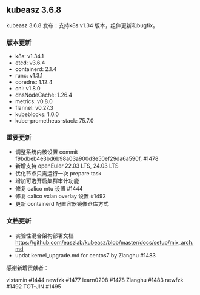 ## kubeasz 3.6.8

kubeasz 3.6.8 发布：支持k8s v1.34 版本，组件更新和bugfix。

### 版本更新

- k8s: v1.34.1
- etcd: v3.6.4
- containerd: 2.1.4
- runc: v1.3.1
- coredns: 1.12.4
- cni: v1.8.0
- dnsNodeCache: 1.26.4
- metrics: v0.8.0
- flannel: v0.27.3
- kubeblocks: 1.0.0
- kube-prometheus-stack: 75.7.0

### 重要更新

- 调整系统内核设置 commit f9bdbeb4e3bd6b98a03a900d3e50ef29da6a590f, #1478
- 新增支持 openEuler 22.03 LTS, 24.03 LTS
- 优化节点只需运行一次 prepare task
- 增加可选开启集群审计功能
- 修复 calico mtu 设置 #1444
- 修复 calico vxlan overlay 设置 #1492 
- 更新 containerd 配置容器镜像仓库方式

### 文档更新

- 实验性混合架构部署文档 https://github.com/easzlab/kubeasz/blob/master/docs/setup/mix_arch.md
- updat kernel_upgrade.md for centos7 by Zlanghu #1483

感谢新增贡献者：

vistamin #1444
newfzk #1477
learn0208 #1478
Zlanghu #1483
newfzk #1492
TOT-JIN #1495
